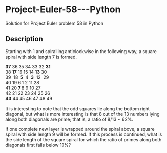 # Project-Euler-58---Python
Solution for Project Euler problem 58 in Python 

## Description
Starting with 1 and spiralling anticlockwise in the following way, a square spiral with side length 7  is formed.
  
**37**  36  35  34  33  32  **31**  
38  **17**  16  15  14  **13**  30  
39&nbsp;&nbsp;18&nbsp;&nbsp;**5**&nbsp;&nbsp;4&nbsp;&nbsp;**3**&nbsp;&nbsp;12&nbsp;&nbsp;29  
40  19  6  1  2  11  28  
41 20  **7**  8  9 10 27  
42 21 22 23 24 25 26  
**43** 44 45 46 47 48 49  
  
It is interesting to note that the odd squares lie along the bottom right diagonal, but what is more interesting is that 8 out of the 13 numbers lying along both diagonals are prime; that is, a ratio of 8/13 ~ 62%.

If one complete new layer is wrapped around the spiral above, a square spiral with side length 9 will be formed. If this process is continued, what is the side length of the square spiral for which the ratio of primes along both diagonals first falls below 10%?

